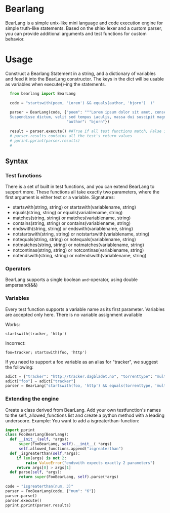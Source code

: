 # Bearlang
BearLang is a simple unix-like mini language and code execution engine for simple truth-like statements. Based on the shlex lexer and a custom parser, you can provide additional arguments and test functions for custom behavior.

# Usage
    
Construct a Bearlang Statement in a string, and a dictionary of variables and feed it into the BearLang constructor.
The keys in the dict will be usable as variables when execute()-ing the statements.
    
  ```python     
    from bearlang import BearLang
    
    code = "startswith(poem, 'Lorem') && equals(author, 'bjorn')  )"
    
    parser = BearLang(code, {"poem": """Lorem ipsum dolor sit amet, consectetur adipiscing elit.
    Suspendisse dictum, velit sed tempus iaculis, massa dui suscipit magna, ac lobortis nulla augue vel justo.""",
                             "author": "bjorn"})
                             
    result = parser.execute() ##True if all test functions match, False if at least one test fails
    # parser.results contains all the test's return values
    # pprint.pprint(parser.results)
    #
  ```

 

## Syntax
### Test functions
There is a set of built in test functions, and you can extend BearLang to support more.
These functions all take exactly two parameters, where the first argument is either text or a variable.
Signatures:
- startswith(string, string) or  startswith(variablename, string) 
- equals(string, string) or equals(variablename, string)
- matches(string, string) or matches(variablename, string)
- contains(string, string) or contains(variablename, string)
- endswith(string, string) or endswith(variablename, string)
- notstartswith(string, string) or notstartswith(variablename, string)
- notequals(string, string) or notequals(variablename, string)
- notmatches(string, string) or notmatches(variablename, string)
- notcontinas(string, string) or notcontinas(variablename, string)
- notendswith(string, string) or notendswith(variablename, string)

### Operators
BearLang supports a single boolean `and`-operator, using double ampersand(&&)

###  Variables
Every test function supports a variable name as its first parameter. Variables are accepted only here. There is no variable assignment available

Works:
   ```
startswith(tracker, 'http')
   ```
   
Incorrect:
   ```
foo=tracker; startswith(foo, 'http')
   ```
   
If you need to support a foo variable as an alias for "tracker", we suggest the following:
  ```python 
 adict = {"tracker": "http://tracker.dagbladet.no", "torrenttype": "multi"}
 adict["foo"] = adict["tracker"]
 parser = BearLang("startswith(foo, 'http') && equals(torrenttype, 'multi')", adict)
  ```

### Extending the engine
Create a class derived from BearLang. Add your own testfunction's names to the self._allowed_functions list and create a python method with a leading underscore.
Example:
 You want to add a isgreaterthan-function:

  ```python
import pprint
class FooBearLang(BearLang):
    def __init__(self, *args):
        super(FooBearLang, self).__init__( *args)
        self.allowed_functions.append("isgreaterthan")
    def _isgreaterthan(self,*args):
       if len(args) is not 2:
           raise ValueError("endswith expects exactly 2 parameters")
       return args[0] > args[1]
    def parse(self, *args):
        return super(FooBearLang, self).parse(*args)
        
code = "isgreaterthan(num, 3)"
parser = FooBearLang(code, {"num": "6"})
parser.parse()
parser.execute()
pprint.pprint(parser.results)   
  ```

 
